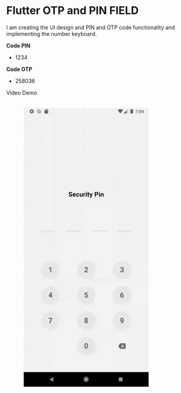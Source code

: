 # Flutter OTP and PIN FIELD

I am creating the UI design and PIN and OTP code functionality and implementing the number keyboard.

**Code PIN**

-   1234

**Code OTP**

-   258036

Video Demo

<br />
<div>
  &emsp;&emsp;&emsp;
  <img src="https://github.com/RadityaRevanto/otp-field/blob/develop/assets/video_demo.gif" width="330">
</div>
